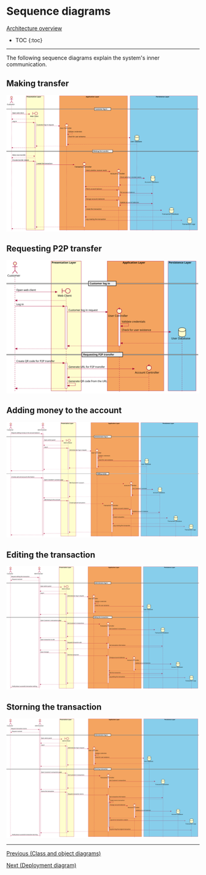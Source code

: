 # Sequence diagrams

[Architecture overview](index.html)

* TOC
{:toc}

---

The following sequence diagrams explain the system's inner communication.

## Making transfer

![](images/sequence_transfer.svg)

## Requesting P2P transfer

![](images/sequence_p2p.svg)

## Adding money to the account

![](images/sequence_add.svg)

## Editing the transaction

![](images/sequence_edit.svg)

## Storning the transaction

![](images/sequence_storno.svg)

---

[Previous (Class and object diagrams)](class.html)

[Next (Deployment diagram)](deployment.html)
